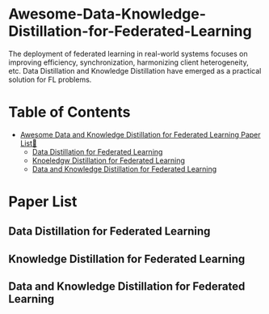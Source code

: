 
# Awesome-Data-Knowledge-Distillation-for-Federated-Learning

The deployment of federated learning in real-world systems focuses on improving efficiency, synchronization, harmonizing client heterogeneity, etc. Data Distillation and Knowledge Distillation have emerged as a practical solution for FL problems. 

# Table of Contents

- [Awesome Data and Knowledge Distillation for Federated Learning Paper List:page_with_curl:](#Awesome-Data-Knowledge-Distillation-for-Federated-Learning)
  - [Data Distillation for Federated Learning](#Data-Distillation-for-Federated-Learning)
  - [Knoeledgw Distillation for Federated Learning](#Knoeledgw-Distillation-for-Federated-Learning)
  - [Data and Knowledge Distillation for Federated Learning](#Data-and-Knowledge-Distillation-for-Federated-Learning)


# Paper List

## Data Distillation for Federated Learning

## Knowledge Distillation for Federated Learning

## Data and Knowledge Distillation for Federated Learning